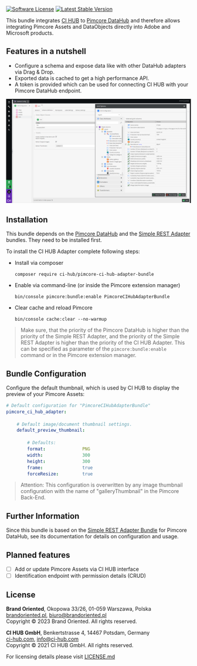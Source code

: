 
[![Software License](https://img.shields.io/badge/license-GPLv3-brightgreen.svg?style=flat-square)](LICENSE.md)
[![Latest Stable Version](https://img.shields.io/packagist/v/ci-hub-gmbh/pimcore-ci-hub-adapter-bundle.svg?style=flat-square)](https://packagist.org/packages/ci-hub/pimcore-ci-hub-adapter-bundle)

This bundle integrates [CI HUB](https://ci-hub.com/) to [Pimcore DataHub](https://github.com/pimcore/data-hub)
and therefore allows integrating Pimcore Assets and DataObjects directly into Adobe and Microsoft products.

## Features in a nutshell
* Configure a schema and expose data like with other DataHub adapters via Drag & Drop.
* Exported data is cached to get a high performance API.
* A token is provided which can be used for connecting CI HUB with your Pimcore DataHub endpoint.

![Sample Configuration](docs/images/ci_hub_config.png "Sample Configuration")

## Installation
This bundle depends on the [Pimcore DataHub](https://github.com/pimcore/data-hub) and the
[Simple REST Adapter](https://github.com/ci-hub-gmbh/SimpleRESTAdapterBundle) bundles. They need to be installed first.

To install the CI HUB Adapter complete following steps:
* Install via composer  
  ```
  composer require ci-hub/pimcore-ci-hub-adapter-bundle
  ```
* Enable via command-line (or inside the Pimcore extension manager)  
  ```
  bin/console pimcore:bundle:enable PimcoreCIHubAdapterBundle
  ```
* Clear cache and reload Pimcore
  ```
  bin/console cache:clear --no-warmup
  ```

> Make sure, that the priority of the Pimcore DataHub is higher than the priority of the Simple REST Adapter,
> and the priority of the Simple REST Adapter is higher than the priority of the CI HUB Adapter.
> This can be specified as parameter of the `pimcore:bundle:enable` command or in the Pimcore extension manager.

## Bundle Configuration
Configure the default thumbnail, which is used by CI HUB to display the preview of your Pimcore Assets:

```yaml
# Default configuration for "PimcoreCIHubAdapterBundle"
pimcore_ci_hub_adapter:

    # Default image/document thumbnail settings.
    default_preview_thumbnail:

        # Defaults:
        format:              PNG
        width:               300
        height:              300
        frame:               true
        forceResize:         true
```

> Attention: This configuration is overwritten by any image thumbnail configuration with the name of
> "galleryThumbnail" in the Pimcore Back-End.

## Further Information
Since this bundle is based on the [Simple REST Adapter Bundle](https://github.com/ci-hub-gmbh/SimpleRESTAdapterBundle)
for Pimcore DataHub, see its documentation for details on configuration and usage.

## Planned features
- [ ] Add or update Pimcore Assets via CI HUB interface
- [ ] Identification endpoint with permission details (CRUD)

## License

**Brand Oriented**, Okopowa 33/26, 01-059 Warszawa, Polska  
[brandoriented.pl](https://brandoriented.pl), biuro@brandoriented.pl  
Copyright © 2023 Brand Oriented. All rights reserved.

**CI HUB GmbH**, Benkertstrasse 4, 14467 Potsdam, Germany  
[ci-hub.com](https://ci-hub.com), info@ci-hub.com  
Copyright © 2021 CI HUB GmbH. All rights reserved.

For licensing details please visit [LICENSE.md](LICENSE.md)
